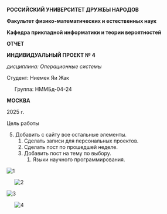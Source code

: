 ﻿**РОССИЙСКИЙ УНИВЕРСИТЕТ ДРУЖБЫ НАРОДОВ**

**Факультет физико-математических и естественных наук**

**Кафедра прикладной информатики и теории вероятностей**





**ОТЧЕТ** 

**ИНДИВИДУАЛЬНЫЙ ПРОЕКТ № 4**	

*дисциплина:	Операционные системы*	 









Студент: Ниемек Яи Жак                                    

`	`Группа: НММБд-04-24                                       







**МОСКВА**

2025	 г.

Цель работы

5. Добавить с сайту все остальные элементы.
   1. Сделать записи для персональных проектов.
   1. Сделать пост по прошедшей неделе.
   1. Добавить пост на тему по выбору.
      1. Языки научного программирования.


![](Aspose.Words.91e4c240-9dfa-4f68-b9b1-835cd62a6a60.001.png "1")



`	`![](Aspose.Words.91e4c240-9dfa-4f68-b9b1-835cd62a6a60.002.png "2")




![](Aspose.Words.91e4c240-9dfa-4f68-b9b1-835cd62a6a60.003.png "3")





`	`![](Aspose.Words.91e4c240-9dfa-4f68-b9b1-835cd62a6a60.004.png "4")
